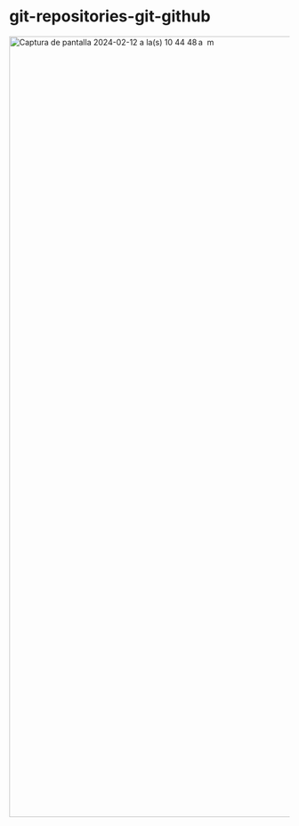 # git-repositories-git-github


<img width="1402" alt="Captura de pantalla 2024-02-12 a la(s) 10 44 48 a  m" src="https://github.com/samuelvillegasm/git-repositories-git-github/assets/157525663/a95e3b48-960e-4f72-b908-7f358bb16ac4">
